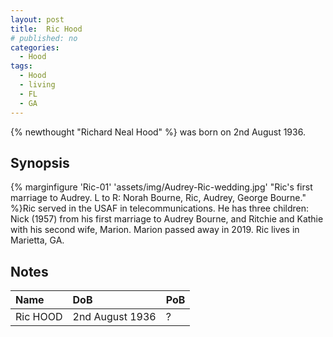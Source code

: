 ```yaml
---
layout: post
title:  Ric Hood
# published: no
categories: 
  - Hood
tags:
  - Hood
  - living
  - FL
  - GA
---
```

{% newthought "Richard Neal Hood" %} was born on 2nd August 1936.
<!--more-->

## Synopsis
{% marginfigure 'Ric-01' 'assets/img/Audrey-Ric-wedding.jpg' "Ric's first marriage to Audrey. L to R: Norah Bourne, Ric, Audrey, George Bourne."  %}Ric served in the USAF in telecommunications. He has three children: Nick (1957) from his first marriage to Audrey Bourne, and Ritchie and Kathie with his second wife, Marion. Marion passed away in 2019. Ric lives in Marietta, GA.

## Notes

Name|DoB|PoB
:---|:--|:--
Ric HOOD|2nd August 1936|?|
